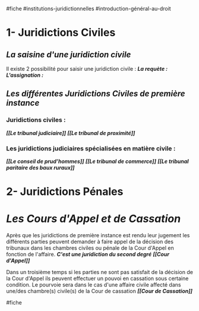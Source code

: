 #fiche #institutions-juridictionnelles #introduction-général-au-droit 
# 1- Juridictions Civiles

## ***La saisine d'une juridiction civile***
Il existe 2 possibilité pour saisir une juridiction civile :
***La requète :***
***L'assignation :***

## ***Les différentes Juridictions Civiles de première instance***

### Juridictions civiles :

***[[Le tribunal judiciaire]]***
***[[Le tribunal de proximité]]***

### Les juridictions judiciaires spécialisées en matière civile :

***[[Le conseil de prud’hommes]]***
***[[Le tribunal de commerce]]***
***[[Le tribunal paritaire des baux ruraux]]***

# 2- Juridictions Pénales

# ***Les Cours d'Appel et de Cassation***

Après que les juridictions de première instance est rendu leur jugement les différents parties peuvent demander à faire appel de la décision des tribunaux dans les chambres civiles ou pénale de la Cour d'Appel en fonction de l'affaire. ***C'est une juridiction du second degré***
***[[Cour d'Appel]]***

Dans un troisième temps si les parties ne sont pas satisfait de la décision de la Cour d'Appel ils peuvent effectuer un pouvoi en cassation sous certaine condition. Le pourvoie sera dans le cas d'une affaire civile affecté dans une/des chambre(s) civile(s) de la Cour de cassation
***[[Cour de Cassation]]***



#fiche